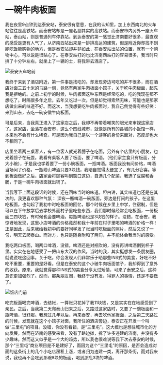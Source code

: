 
# 一碗牛肉板面

我在夜里9点钟到达泰安站，泰安很有意思，在我的认知里，加上东西南北的火车站往往是高铁站，而泰安站却是一座名副其实的高铁站。而泰安市内另外一座火车站，泰山站，则是普通列车停靠站。到达泰安的第一感觉比济南要好很多，最直观的感受是更有人气了，从济南西站出来是一排排高达的建筑，但是附近你却找不到能吃饭能购物的地方，但是泰安站却并非如此，在泰安站出站的位置，就有一个购物中心，可以说是很贴心了。在泰安站打的也比济南西站打的容易很多，我当时只排了十分钟左右，就坐上了一辆的士，将我带去酒店了。

![泰安火车站前](https://upload-images.jianshu.io/upload_images/48180-7e067634591e885f.jpg?imageMogr2/auto-orient/strip%7CimageView2/2/w/1240)

我终于来到了酒店附近，第一件事是找吃的。却发现旁边可吃的并不很多，而在酒店对面三五十米的马路一侧，竟然有两家牛肉板面小馆子，关于吃牛肉板面，起先我是拒绝的。之前上初学的时候，牛肉板面这种东西是经常吃的，吃的我现在都不想吃了。时隔很多年之后，去年又吃过一次，但是却觉得索然无味，可能也是那家店做出来的味道不好。而这次，当我想要吃牛肉板面时，我自己倒觉得有些好笑： 来到山东，去吃一碗安徽牛肉板面。

可是后来，当我真正进入了这家店之后，我却不再带着嘲笑的眼光来审视这家店了。这家店，坐落在泰安市，这么个四线城市，就像是所有的县城的小饭馆一样，本来也不会有什么稀奇。可是因为我自己是以一个游客的身份来面对，态度却也大不相同了。

店里坐着两三桌客人，有一位客人就光着膀子在吃面，另外有个店里的小朋友，也光着膀子在玩耍。我看有桌客人要了板面，要了啤酒。（他们家主食只有板面，分大小碗），于是我也学着要了一份小碗板面，一瓶啤酒。板面我没有问价格，啤酒当场问了价格，一瓶崂山啤酒只要3块钱，我暗自觉得太便宜了，有几分窃喜。等到板面做好之后，店家会将顾客叫到窗口这边，自选几个配菜，我选了豆腐和香肠，于是一碗牛肉板面就出锅了。

当我写下上面这段话的时候，还在回味当时的味道。坦白讲，其实味道也还是在其次的。我更喜欢那种气氛： 深夜一瓶啤酒一碗版面，旁边是打闹的孩子。在这里吃板面，也勾起了我初中时吃板面的回忆，那个时候在乡里上中学，住宿制，但是可以在下午放学后去学校外面村子里吃些东西，我们那时候经常会吃板面，一份板面三四块钱，有时候也会要啤酒，每瓶啤酒也是3块钱的样子。没错，在泰安，我惊讶地发现，这里小店啤酒的价格竟然和我十年前在村子里喝的啤酒的价格一样！正是因此，后来我给我初中的要好同学发了张当时吃板面的照片，然后又说了一句，明天去爬泰山。而对方，也只是随身附和了两句，并不能体会我当时的感受。

我吃两口板面，喝两口啤酒，没错，啤酒还是对瓶吹的，没有再讲啤酒倒到杯子里。实实在在地感受了一把山东大汉的作风，当时的我，其实挺想发一条朋友圈，就说说吃这回事。关于吃，你会发现人们非常乐于晒那些INS式的美食，好吃不好吃不重要，重要的是好看。但是在泰安的这个小破牛肉板面馆子，我却得到了意外的收获。原来，我就觉得那种INS式的美食分享太过矫情，可来了泰安之后，这种意识更加强烈了。然而，那条朋友圈，我终于没有发，得罪人的事情，还是不要做了。

![饭店门前](https://upload-images.jianshu.io/upload_images/48180-2f3549aa23b70210.jpg?imageMogr2/auto-orient/strip%7CimageView2/2/w/1240)

吃完板面喝完啤酒，去结帐，一算账只花掉了我11块钱，又是实实在在地感受到了亲民。之后，当我第二天爬泰山归来之后，又路过这家店时，又要了一碗板面和一瓶啤酒，很舒服。我想过几年以后，再来泰安，再去吃他家板面，之后第二天路过的时候，发现就在这个小馆子对面，我所住的酒店旁边，泰安正在开发一个叫做“三里屯”的项目。没错，你没有看错，是“三里屯”。这大概也是想往城市化的方向发展，然而在济南的感受来看，没有了路边摊，拆了许多违建的济南，并没有多少趣味。然而这又似乎是一个大的趋势，所以我也很难说等我下次去泰安的时候，那个“三里屯”商业项目是不是建好了，而因为这个“三里屯”的原因，是否会造成对面的这条街上的几个小吃店房租上涨，或者归为违建一类，离开那条街，而对我来说，我也再不会吃到那碗8块的板面，喝到那瓶3块的啤酒。

